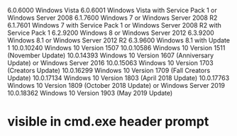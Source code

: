 6.0.6000	Windows Vista
6.0.6001	Windows Vista with Service Pack 1
or Windows Server 2008
6.1.7600	Windows 7
or Windows Server 2008 R2
6.1.7601	Windows 7 with Service Pack 1
or Windows Server 2008 R2 with Service Pack 1
6.2.9200	Windows 8
or Windows Server 2012
6.3.9200	Windows 8.1
or Windows Server 2012 R2
6.3.9600	Windows 8.1 with Update 1
10.0.10240	Windows 10 Version 1507
10.0.10586	Windows 10 Version 1511 (November Update)
10.0.14393	Windows 10 Version 1607 (Anniversary Update)
or Windows Server 2016
10.0.15063	Windows 10 Version 1703 (Creators Update)
10.0.16299	Windows 10 Version 1709 (Fall Creators Update)
10.0.17134	Windows 10 Version 1803 (April 2018 Update)
10.0.17763	Windows 10 Version 1809 (October 2018 Update)
or Windows Server 2019
10.0.18362	Windows 10 Version 1903 (May 2019 Update)


# visible in cmd.exe header prompt
